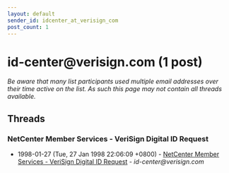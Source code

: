 ```yaml
---
layout: default
sender_id: idcenter_at_verisign_com
post_count: 1
---
```


# id-center<span>@</span>verisign.com (1 post)

_Be aware that many list participants used multiple email addresses over their time active on the list. As such this page may not contain all threads available._

## Threads

### NetCenter Member Services - VeriSign Digital ID Request
+ 1998-01-27 (Tue, 27 Jan 1998 22:06:09 +0800) - [NetCenter Member Services - VeriSign Digital ID Request](/archive/1998/01/26af155a054ae2c531eb7e1b3230fd1bf1df990e7e1df13cee4984fdb54e5697) - _id-center@verisign.com_

